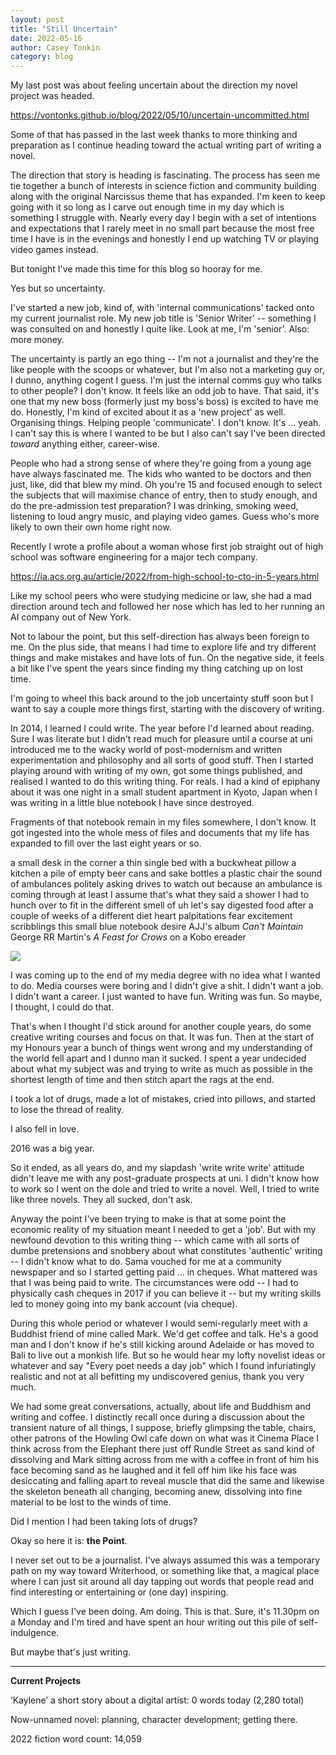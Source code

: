 ```yaml
---
layout: post
title: "Still Uncertain"
date: 2022-05-16
author: Casey Tonkin
category: blog
---
```

My last post was about feeling uncertain about the direction my novel project was headed.

<a href = 'https://vontonks.github.io/blog/2022/05/10/uncertain-uncommitted.html'>https://vontonks.github.io/blog/2022/05/10/uncertain-uncommitted.html</a>

Some of that has passed in the last week thanks to more thinking and preparation as I continue heading toward the actual writing part of writing a novel.

The direction that story is heading is fascinating. The process has seen me tie together a bunch of interests in science fiction and community building along with the 
original Narcissus theme that has expanded. I'm keen to keep going with it so long as I carve out enough time in my day which is something I struggle with. Nearly every 
day I begin with a set of intentions and expectations that I rarely meet in no small part because the most free time I have is in the evenings and honestly I end up watching TV or 
playing video games instead.

But tonight I've made this time for this blog so hooray for me.

Yes but so uncertainty.

I've started a new job, kind of, with 'internal communications' tacked onto my current journalist role. My new job title is 'Senior Writer' -- something I was consulted on and 
honestly I quite like. Look at me, I'm 'senior'. Also: more money.

The uncertainty is partly an ego thing -- I'm not a journalist and they're the like people with the scoops or whatever, but I'm also not a marketing guy or, I dunno, anything 
cogent I guess. I'm just the internal comms guy who talks to other people? I don't know. It feels like an odd job to have. That said, it's one that my new boss (formerly just my boss's boss) 
is excited to have me do. Honestly, I'm kind of excited about it as a 'new project' as well. Organising things. Helping people 'communicate'. I don't know. It's ... yeah. 
I can't say this is where I wanted to be but I also can't say I've been directed <em>toward</em> anything either, career-wise.

People who had a strong sense of where they're going from a young age have always fascinated me. The kids who wanted to be doctors and then just, like, did that blew my mind. 
Oh you're 15 and focused enough to select the subjects that will maximise chance of entry, then to study enough, and do the pre-admission test preparation? I was drinking, smoking weed, listening to loud angry music, and playing video games. Guess who's more likely to own their own home right now.

Recently I wrote a profile about a woman whose first job straight out of high school was software engineering for a major tech company.

<a href = 'https://ia.acs.org.au/article/2022/from-high-school-to-cto-in-5-years.html'>https://ia.acs.org.au/article/2022/from-high-school-to-cto-in-5-years.html</a>

Like my school peers who were studying medicine or law, she had a mad direction around tech and followed her nose which has led to her running an AI company out of New York. 

Not to labour the point, but this self-direction has always been foreign to me. On the plus side, that means I had time to explore life and try different things and make 
mistakes and have lots of fun. On the negative side, it feels a bit like I've spent the years since finding my thing catching up on lost time.

I'm going to wheel this back around to the job uncertainty stuff soon but I want to say a couple more things first, starting with the discovery of writing.

In 2014, I learned I could write. The year before I'd learned about reading. Sure I was literate but I didn't read much for pleasure until a course at uni introduced me to 
the wacky world of post-modernism and written experimentation and philosophy and all sorts of good stuff. Then I started playing around with writing of my own, got some things 
published, and realised I wanted to do this writing thing. For reals. I had a kind of epiphany about it was one night in a small student apartment in Kyoto, Japan when I was 
writing in a little blue notebook I have since destroyed.

Fragments of that notebook remain in my files somewhere, I don't know. It got ingested into the whole mess of files and documents that my life has expanded to fill over the last 
eight years or so.

a small desk in the corner a thin single bed with a buckwheat pillow a kitchen a pile of empty beer cans and sake bottles a plastic chair the sound of ambulances politely asking 
drives to watch out because an ambulance is coming through at least I assume that's what they said a shower I had to hunch over to fit in the different smell of uh let's 
say digested food after a couple of weeks of a different diet heart palpitations fear excitement scribblings this small blue notebook desire AJJ's album <em>Can't Maintain</em> 
George RR Martin's <em>A Feast for Crows</em> on a Kobo ereader

<img src='https://upload.wikimedia.org/wikipedia/en/c/c3/Cant_Maintain.jpg'>

I was coming up to the end of my media degree with no idea what I wanted to do. Media courses were boring and I didn't give a shit. 
I didn't want a job. I didn't want a career. I just wanted to have fun. Writing was fun. So maybe, I thought, I could do that.

That's when I thought I'd stick around for another couple years, do some creative writing courses and focus on that. It was fun. Then at the start of my Honours year a bunch of things went wrong and 
my understanding of the world fell apart and I dunno man it sucked. I spent a year undecided about what my subject was and trying to write as much as possible in the shortest 
length of time and then stitch apart the rags at the end. 

I took a lot of drugs, made a lot of mistakes, cried into pillows, and started to lose the thread of reality.

I also fell in love. 

2016 was a big year.

So it ended, as all years do, and my slapdash 'write write write' attitude didn't leave me with any post-graduate prospects at uni. I didn't know how to work so I went 
on the dole and tried to write a novel. Well, I tried to write like three novels. They all sucked, don't ask.

Anyway the point I've been trying to make is that at some point the economic reality of my situation meant I needed to get a 'job'. But with my newfound devotion to this writing 
thing -- which came with all sorts of dumbe pretensions and snobbery about what constitutes 'authentic' writing -- I didn't know what to do. Sama vouched for me at 
a community newspaper and so I started getting paid ... in cheques. What mattered was that I was being paid to write. The circumstances were odd -- I had to physically cash 
cheques in 2017 if you can believe it -- but my writing skills led to money going into my bank account (via cheque).

During this whole period or whatever I would semi-regularly meet with a Buddhist friend of mine called Mark. We'd get coffee and talk. He's a good man and I don't know if he's 
still kicking around Adelaide or has moved to Bali to live out a monkish life. But so he would hear my lofty novelist ideas or whatever and say "Every poet needs a day job" 
which I found infuriatingly realistic and not at all befitting my undiscovered genius, thank you very much.

We had some great conversations, actually, about life and Buddhism and writing and coffee. I distinctly recall once during a discussion about the transient nature of 
all things, I suppose, briefly glimpsing the table, chairs, other patrons of the Howling Owl cafe down on what was it Cinema Place I think across from the Elephant there 
just off Rundle Street as sand kind of dissolving and Mark sitting across from me with a coffee in front of him his face becoming sand as he laughed and it fell off him 
like his face was desiccating and falling apart to reveal muscle that did the same and likewise the skeleton beneath all changing, becoming anew, dissolving into fine material 
to be lost to the winds of time.

Did I mention I had been taking lots of drugs?

Okay so here it is: <strong>the Point</strong>.

I never set out to be a journalist. I've always assumed this was a temporary path on my way toward Writerhood, or something like that, a magical place where I can just 
sit around all day tapping out words that people read and find interesting or entertaining or (one day) inspiring.

Which I guess I've been doing. Am doing. This is that. Sure, it's 11.30pm on a Monday and I'm tired and have spent an hour writing out this pile of self-indulgence.

But maybe that's just writing.

_________

<strong>Current Projects</strong>

‘Kaylene’ a short story about a digital artist: 0 words today (2,280 total)

Now-unnamed novel: planning, character development; getting there.

2022 fiction word count: 14,059
